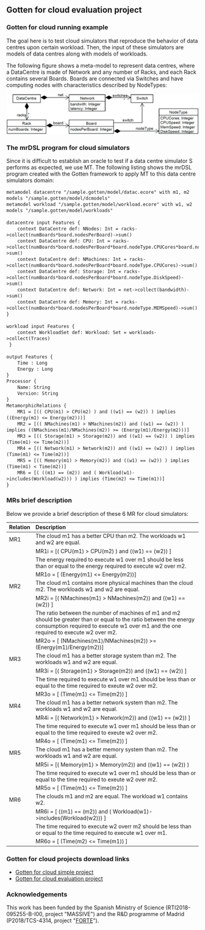## Gotten for cloud evaluation project

### Gotten for cloud running example

The goal here is to test cloud simulators that reproduce the behavior of data centres upon certain workload. Then, the input of these simulators are models of data centres along with models of workloads.

The following figure shows a meta-model to represent data centres, where a DataCentre is made of Network and any number of Racks, and each Rack contains several Boards. Boards are connected via Switches and have computing nodes with characteristics described by NodeTypes:

![Data centre meta-model](https://raw.githubusercontent.com/g0tten/images/main/model/data_centre_mm.png)

### The mrDSL program for cloud simulators

Since it is difficult to establish an oracle to test if a data centre simulator S performs as expected, we use MT. The following listing shows the mrDSL program created with the Gotten framework to apply MT to this data centre simulators domain: 

```
metamodel datacentre "/sample.gotten/model/datac.ecore" with m1, m2
models "/sample.gotten/model/dcmodels"
metamodel workload "/sample.gotten/model/workload.ecore" with w1, w2
models "/sample.gotten/model/workloads"

datacentre input Features {
	context DataCentre def: NNodes: Int = racks->collect(numBoards*board.nodesPerBoard)->sum()
	context DataCentre def: CPU: Int = racks->collect(numBoards*board.nodesPerBoard*board.nodeType.CPUCores*board.nodeType.CPUSpeed)->sum()
	context DataCentre def: NMachines: Int = racks->collect(numBoards*board.nodesPerBoard*board.nodeType.CPUCores)->sum()
	context DataCentre def: Storage: Int = racks->collect(numBoards*board.nodesPerBoard*board.nodeType.DiskSpeed)->sum()	
	context DataCentre def: Network: Int = net->collect(bandwidth)->sum()
	context DataCentre def: Memory: Int = racks->collect(numBoards*board.nodesPerBoard*board.nodeType.MEMSpeed)->sum()
}

workload input Features {
 	context WorkloadSet def: Workload: Set = workloads->collect(Traces)
 }

output Features {
	Time : Long
	Energy : Long
}
Processor {
	Name: String
	Version: String
}
MetamorphicRelations {
	MR1 = [(( CPU(m1) > CPU(m2) ) and ((w1) == (w2)) ) implies ((Energy(m1) <= Energy(m2)))]
	MR2 = [(( NMachines(m1) > NMachines(m2)) and ((w1) == (w2)) ) implies ((NMachines(m1)/NMachines(m2)) >= (Energy(m1)/Energy(m2)))]
	MR3 = [(( Storage(m1) > Storage(m2)) and ((w1) == (w2)) ) implies (Time(m1) <= Time(m2))]
	MR4 = [(( Network(m1) > Network(m2)) and ((w1) == (w2)) ) implies (Time(m1) <= Time(m2))]
	MR5 = [(( Memory(m1) > Memory(m2)) and ((w1) == (w2)) ) implies (Time(m1) < Time(m2))]
	MR6 = [( ((m1) == (m2)) and ( Workload(w1)->includes(Workload(w2))) ) implies (Time(m2) <= Time(m1))]
}

```

### MRs brief description

Below we provide a brief description of these 6 MR for cloud simulators:

Relation | Description |
--- | :--- | 
MR1 | The cloud m1 has a better CPU than m2. The workloads w1 and w2 are equal. |
&nbsp; | MR1i = [( CPU(m1) > CPU(m2) ) and ((w1) == (w2)) ] |
&nbsp; | The energy required to execute w1 over m1 should be less than or equal to the energy required to execute w2 over m2. |
&nbsp; | MR1o = [ (Energy(m1) <= Energy(m2))] |
MR2 | The cloud m1 contains more physical machines than the cloud m2. The workloads w1 and w2 are equal. |
&nbsp; | MR2i = [( NMachines(m1) > NMachines(m2)) and ((w1) == (w2)) ] |
&nbsp; | The ratio between the number of machines of m1 and m2 should be greater than or equal to the ratio between the energy consumption required to execute w1 over m1 and the one required to execute w2 over m2. |
&nbsp; | MR2o = [ (NMachines(m1)/NMachines(m2)) >= (Energy(m1)/Energy(m2))] |
MR3 | The cloud m1 has a better storage system than m2. The workloads w1 and w2 are equal. |
&nbsp; | MR3i = [( Storage(m1) > Storage(m2)) and ((w1) == (w2)) ] |
&nbsp; | The time required to execute w1 over m1 should be less than or equal to the time required to exeute w2 over m2. |
&nbsp; | MR3o = [ (Time(m1) <= Time(m2)) ] |
MR4 | The cloud m1 has a better network system than m2. The workloads w1 and w2 are equal. |
&nbsp; | MR4i = [( Network(m1) > Network(m2)) and ((w1) == (w2)) ] |
&nbsp; | The time required to execute w1 over m1 should be less than or equal to the time required to exeute w2 over m2. |
&nbsp; | MR4o = [ (Time(m1) <= Time(m2)) ] |
MR5 | The cloud m1 has a better memory system than m2. The workloads w1 and w2 are equal. |
&nbsp; | MR5i = [( Memory(m1) > Memory(m2)) and ((w1) == (w2)) ) |
&nbsp; | The time required to execute w1 over m1 should be less than or equal to the time required to exeute w2 over m2. |
&nbsp; | MR5o = [ (Time(m1) <= Time(m2)) ] |
MR6 | The clouds m1 and m2 are equal. The workload w1 contains w2. |
&nbsp; | MR6i = [ ((m1) == (m2)) and ( Workload(w1)->includes(Workload(w2))) ] |
&nbsp; | The time required to execute w2 overr m2 should be less than or equal to the time required to execute w1 over m1. |
&nbsp; | MR6o = [ (Time(m2) <= Time(m1)) ] |

### Gotten for cloud projects download links

- [Gotten for cloud simple project](https://github.com/g0tten/sample/zipball/main)
- [Gotten for cloud evaluation project](https://github.com/g0tten/evaluation/zipball/main)

### Acknowledgements

This work has been funded by the Spanish Ministry of Science (RTI2018-095255-B-I00, project "MASSIVE") and the R&D programme of Madrid (P2018/TCS-4314, project "[FORTE](https://antares.sip.ucm.es/forte-cm/)").

